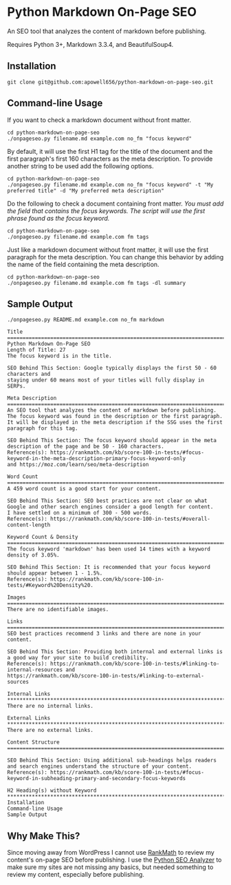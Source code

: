 # Python Markdown On-Page SEO

An SEO tool that analyzes the content of markdown before publishing.

Requires Python 3+, Markdown 3.3.4, and BeautifulSoup4.

## Installation

`git clone git@github.com:apowell656/python-markdown-on-page-seo.git`

## Command-line Usage

If you want to check a markdown document without front matter.

```
cd python-markdown-on-page-seo
./onpageseo.py filename.md example.com no_fm "focus keyword"
```

By default, it will use the first H1 tag for the title of the document and the first paragraph's first 160 characters as the meta description. To provide another string to be used add the following options.

```
cd python-markdown-on-page-seo
./onpageseo.py filename.md example.com no_fm "focus keyword" -t "My preferred title" -d "My preferred meta description"
```

Do the following to check a document containing front matter. *You must add the field that contains the focus keywords. The script will use the first phrase found as the focus keyword.*

```
cd python-markdown-on-page-seo
./onpageseo.py filename.md example.com fm tags
```

Just like a markdown document without front matter, it will use the first paragraph for the meta description. You can change this behavior by adding the name of the field containing the meta description.

```
cd python-markdown-on-page-seo
./onpageseo.py filename.md example.com fm tags -dl summary
```

## Sample Output

```
./onpageseo.py README.md example.com no_fm markdown

Title
===============================================================================
Python Markdown On-Page SEO
Length of Title: 27
The focus keyword is in the title.

SEO Behind This Section: Google typically displays the first 50 - 60 characters and 
staying under 60 means most of your titles will fully display in SERPs.

Meta Description
===============================================================================
An SEO tool that analyzes the content of markdown before publishing.
The focus keyword was found in the description or the first paragraph.
It will be displayed in the meta description if the SSG uses the first paragraph for this tag.

SEO Behind This Section: The focus keyword should appear in the meta description of the page and be 50 - 160 characters.
Reference(s): https://rankmath.com/kb/score-100-in-tests/#focus-keyword-in-the-meta-description-primary-focus-keyword-only 
and https://moz.com/learn/seo/meta-description

Word Count
===============================================================================
A 459 word count is a good start for your content.

SEO Behind This Section: SEO best practices are not clear on what Google and other search engines consider a good length for content.
I have settled on a minimum of 300 - 500 words.
Reference(s): https://rankmath.com/kb/score-100-in-tests/#overall-content-length

Keyword Count & Density
===============================================================================
The focus keyword 'markdown' has been used 14 times with a keyword density of 3.05%.

SEO Behind This Section: It is recommended that your focus keyword should appear between 1 - 1.5%.
Reference(s): https://rankmath.com/kb/score-100-in-tests/#Keyword%20Density%20.

Images
===============================================================================
There are no identifiable images.

Links
===============================================================================
SEO best practices recommend 3 links and there are none in your content.

SEO Behind This Section: Providing both internal and external links is a good way for your site to build credibility.
Reference(s): https://rankmath.com/kb/score-100-in-tests/#linking-to-internal-resources and 
https://rankmath.com/kb/score-100-in-tests/#linking-to-external-sources

Internal Links
*******************************************************************************
There are no internal links.

External Links
*******************************************************************************
There are no external links.

Content Structure
===============================================================================

SEO Behind This Section: Using additional sub-headings helps readers and search engines understand the structure of your content.
Reference(s): https://rankmath.com/kb/score-100-in-tests/#focus-keyword-in-subheading-primary-and-secondary-focus-keywords

H2 Heading(s) without Keyword
*******************************************************************************
Installation
Command-line Usage
Sample Output
```

## Why Make This?  

Since moving away from WordPress I cannot use [RankMath](https://rankmath.com/) to review my content's on-page SEO before publishing. I use the [Python SEO Analyzer](https://github.com/sethblack/python-seo-analyzer) to make sure my sites are not missing any basics, but needed something to review my content, especially before publishing.
